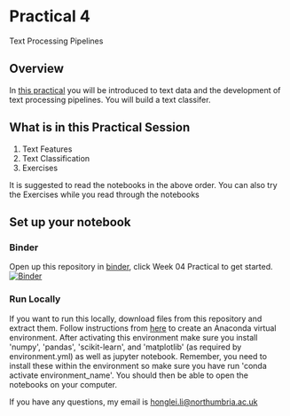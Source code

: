 # Practical 4
Text Processing Pipelines

## Overview
In [this practical](https://github.com/Hongleili/KF5012-AI-Stream/blob/main/Week%2004%20Practical/) you will be introduced to text data and the development of text processing pipelines. You will build a text classifer.

## What is in this Practical Session
1. Text Features
2. Text Classification
3. Exercises

It is suggested to read the notebooks in the above order. You can also try the Exercises while you read through the notebooks

## Set up your notebook
### Binder
Open up this repository in [binder](https://mybinder.org/v2/gh/Hongleili/KF5012-AI-Stream/HEAD), click Week 04 Practical to get started. [![Binder](https://mybinder.org/badge_logo.svg)](https://mybinder.org/v2/gh/Hongleili/KF5012-AI-Stream/HEAD)

### Run Locally
If you want to run this locally, download files from this repository and extract them. Follow instructions from [here](https://youtu.be/9JH0LXGBRV8) to create an Anaconda virtual environment. After activating this environment make sure you install 'numpy', 'pandas', 'scikit-learn', and 'matplotlib' (as required by environment.yml) as well as jupyter notebook. Remember, you need to install these within the environment so make sure you have run 'conda activate environment_name'. You should then be able to open the notebooks on your computer.


If you have any questions, my email is honglei.li@northumbria.ac.uk



